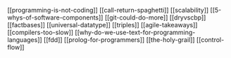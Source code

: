 [[programming-is-not-coding]]
[[call-return-spaghetti]]
[[scalability]]
[[5-whys-of-software-components]]
[[git-could-do-more]]
[[dryvscbp]]
[[factbases]]
[[universal-datatype]]
[[triples]]
[[agile-takeaways]]
[[compilers-too-slow]]
[[why-do-we-use-text-for-programming-languages]]
[[fdd]]
[[prolog-for-programmers]]
[[the-holy-grail]]
[[control-flow]]